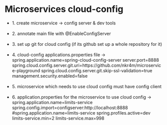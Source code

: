<h1>Microservices cloud-config</h1>

<ul class="list-group">
    <li class="list-group-item">1. create microservice -> config server & dev tools</li>
    <br>
    <li class="list-group-item">2. annotate main file with @EnableConfigServer</li>
    <br>
    <li class="list-group-item">3. set up git for cloud config (if its github set up a whole repository for it)</li>
    <br>
    <li class="list-group-item">4. cloud-config applications.properties file ->
        spring.application.name=spring-cloud-config-server
        server.port=8888
        spring.cloud.config.server.git.uri=https://github.com/nkr4m/microservice-playground
        spring.cloud.config.server.git.skip-ssl-validation=true
        management.security.enabled=false</li>
    <br>
    <li class="list-group-item">5. microservice which needs to use cloud config must have config client</li>
    <br>
    <li class="list-group-items">
        6. application.properties for the microservice to use cloud config ->
        spring.application.name=limits-service
        spring.config.import=configserver:http://localhost:8888
        #spring.application.name=limits-service
        spring.profiles.active=dev
        limits-service.min=2
        limits-service.max=998</li>
</ul>